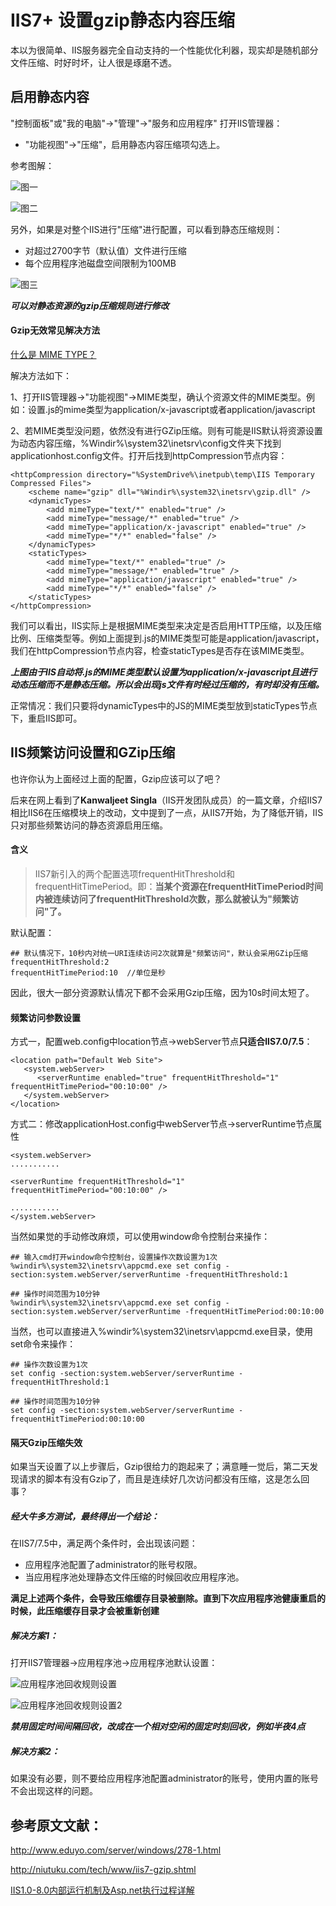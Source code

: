 # IIS7+ 设置gzip静态内容压缩

本以为很简单、IIS服务器完全自动支持的一个性能优化利器，现实却是随机部分文件压缩、时好时坏，让人很是琢磨不透。

## 启用静态内容

"控制面板"或"我的电脑"->"管理"->"服务和应用程序" 打开IIS管理器：
+ "功能视图"->"压缩"，启用静态内容压缩项勾选上。

参考图解：

![图一](images/iis7staticcompress_setting.png)

![图二](images/iis7staticcompress_setting2.png)

另外，如果是对整个IIS进行"压缩"进行配置，可以看到静态压缩规则：
+ 对超过2700字节（默认值）文件进行压缩
+ 每个应用程序池磁盘空间限制为100MB

![图三](images/iis7staticcompress_setting3.png)

***可以对静态资源的gzip压缩规则进行修改***


#### Gzip无效常见解决方法

[什么是 MIME TYPE？](http://www.cnblogs.com/jsean/articles/1610265.html)

解决方法如下： 

1、打开IIS管理器->"功能视图"->MIME类型，确认个资源文件的MIME类型。例如：设置.js的mime类型为application/x-javascript或者application/javascript

2、若MIME类型没问题，依然没有进行GZip压缩。则有可能是IIS默认将资源设置为动态内容压缩，%Windir%\system32\inetsrv\config文件夹下找到applicationhost.config文件。打开后找到httpCompression节点内容：

```
<httpCompression directory="%SystemDrive%\inetpub\temp\IIS Temporary Compressed Files"> 
    <scheme name="gzip" dll="%Windir%\system32\inetsrv\gzip.dll" /> 
    <dynamicTypes> 
        <add mimeType="text/*" enabled="true" /> 
        <add mimeType="message/*" enabled="true" /> 
        <add mimeType="application/x-javascript" enabled="true" /> 
        <add mimeType="*/*" enabled="false" /> 
    </dynamicTypes> 
    <staticTypes> 
        <add mimeType="text/*" enabled="true" /> 
        <add mimeType="message/*" enabled="true" /> 
        <add mimeType="application/javascript" enabled="true" /> 
        <add mimeType="*/*" enabled="false" /> 
    </staticTypes> 
</httpCompression>
```

我们可以看出，IIS实际上是根据MIME类型来决定是否启用HTTP压缩，以及压缩比例、压缩类型等。例如上面提到.js的MIME类型可能是application/javascript，我们在httpCompression节点内容，检查staticTypes是否存在该MIME类型。

***上图由于IIS自动将.js的MIME类型默认设置为application/x-javascript且进行动态压缩而不是静态压缩。所以会出现js文件有时经过压缩的，有时却没有压缩。***

正常情况：我们只要将dynamicTypes中的JS的MIME类型放到staticTypes节点下，重启IIS即可。


## IIS频繁访问设置和GZip压缩

也许你认为上面经过上面的配置，Gzip应该可以了吧？

后来在网上看到了**Kanwaljeet Singla**（IIS开发团队成员）的一篇文章，介绍IIS7相比IIS6在压缩模块上的改动，文中提到了一点，从IIS7开始，为了降低开销，IIS只对那些频繁访问的静态资源启用压缩。

#### 含义

> IIS7新引入的两个配置选项frequentHitThreshold和frequentHitTimePeriod。即：**当某个资源在frequentHitTimePeriod时间内被连续访问了frequentHitThreshold次数，那么就被认为"频繁访问"了。**

默认配置：

```
## 默认情况下，10秒内对统一URI连续访问2次就算是"频繁访问"，默认会采用GZip压缩
frequentHitThreshold:2
frequentHitTimePeriod:10  //单位是秒

```

因此，很大一部分资源默认情况下都不会采用Gzip压缩，因为10s时间太短了。

#### 频繁访问参数设置

方式一，配置web.config中location节点->webServer节点**只适合IIS7.0/7.5**：

```
<location path="Default Web Site">
   <system.webServer>
      <serverRuntime enabled="true" frequentHitThreshold="1" frequentHitTimePeriod="00:10:00" />
   </system.webServer>
</location>

```

方式二：修改applicationHost.config中webServer节点->serverRuntime节点属性

```
<system.webServer>
...........

<serverRuntime frequentHitThreshold="1" frequentHitTimePeriod="00:10:00" />

...........
</system.webServer>

```

当然如果觉的手动修改麻烦，可以使用window命令控制台来操作：

```
## 输入cmd打开window命令控制台，设置操作次数设置为1次
%windir%\system32\inetsrv\appcmd.exe set config -section:system.webServer/serverRuntime -frequentHitThreshold:1

## 操作时间范围为10分钟
%windir%\system32\inetsrv\appcmd.exe set config -section:system.webServer/serverRuntime -frequentHitTimePeriod:00:10:00
```

当然，也可以直接进入%windir%\system32\inetsrv\appcmd.exe目录，使用set命令来操作：

```
## 操作次数设置为1次
set config -section:system.webServer/serverRuntime -frequentHitThreshold:1

## 操作时间范围为10分钟
set config -section:system.webServer/serverRuntime -frequentHitTimePeriod:00:10:00   
```


#### 隔天Gzip压缩失效

如果当天设置了以上步骤后，Gzip很给力的跑起来了；满意睡一觉后，第二天发现请求的脚本有没有Gzip了，而且是连续好几次访问都没有压缩，这是怎么回事？


##### 经大牛多方测试，最终得出一个结论：

在IIS7/7.5中，满足两个条件时，会出现该问题：
+ 应用程序池配置了administrator的账号权限。
+ 当应用程序池处理静态文件压缩的时候回收应用程序池。

**满足上述两个条件，会导致压缩缓存目录被删除。直到下次应用程序池健康重启的时候，此压缩缓存目录才会被重新创建**

##### 解决方案1：

打开IIS7管理器->应用程序池->应用程序池默认设置：

![应用程序池回收规则设置](images/appliciationpoolsetting.png)

![应用程序池回收规则设置2](images/appliciationpoolsetting2.png)

***禁用固定时间间隔回收，改成在一个相对空闲的固定时刻回收，例如半夜4点***

##### 解决方案2：

如果没有必要，则不要给应用程序池配置administrator的账号，使用内置的账号不会出现这样的问题。


## 参考原文文献：

<http://www.eduyo.com/server/windows/278-1.html>

<http://niutuku.com/tech/www/iis7-gzip.shtml>

[IIS1.0-8.0内部运行机制及Asp.net执行过程详解](http://www.cnblogs.com/SALIN/archive/2012/08/13/2636511.html)
















